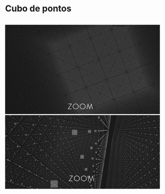 <h1> Cubo de pontos </h1
(demo: http://threejsteste.pe.hu/cubo_Pontos.html)
<img style="" src="https://github.com/scbCode/threeJS_Cubo3dPontos/blob/master/relative/screenshot/01.jpg">
<br>
<img style="" src="https://github.com/scbCode/threeJS_Cubo3dPontos/blob/master/relative/screenshot/02.jpg">
<br>
<img style="" src="https://github.com/scbCode/threeJS_Cubo3dPontos/blob/master/relative/screenshot/03.jpg">

